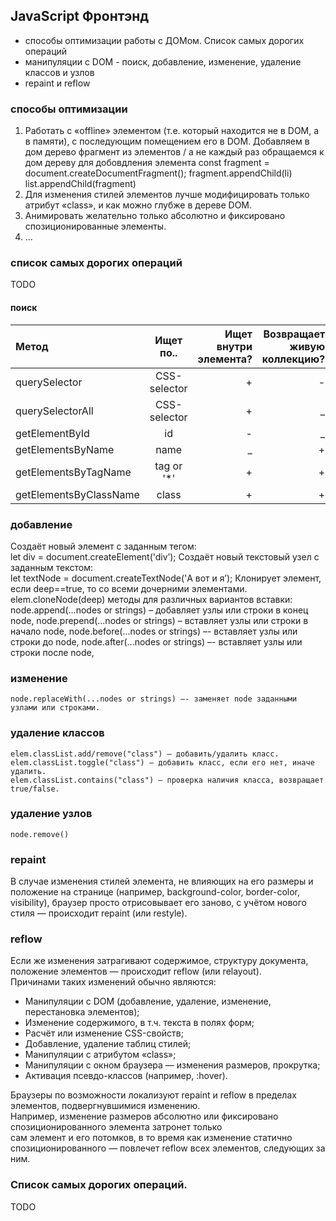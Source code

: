 ## JavaScript Фронтэнд
* способы оптимизации работы с ДОМом. Список самых дорогих операций
* манипуляции с DOM - поиск, добавление, изменение, удаление классов и узлов
* repaint и reflow



### способы оптимизации
1. Работать с «offline» элементом (т.е. который находится не в DOM, а в памяти), с последующим помещением его в DOM.
Добавляем в дом дерево фрагмент из элементов / а не каждый раз обращаемся к дом дереву для добовдления элемента
const  fragment = document.createDocumentFragment();
fragment.appendChild(li)
list.appendChild(fragment) 
2. Для изменения стилей элементов лучше модифицировать только атрибут «class», и как можно глубже в дереве DOM.
3. Анимировать желательно только абсолютно и фиксировано спозиционированные элементы.
4. ...

### cписок самых дорогих операций
TODO


#### поиск  

| Метод                   | Ищет по..       | Ищет внутри элемента? | Возвращает живую коллекцию?|
|:----------------------- |:---------------:| ---------------------:| --------------------------:|
| querySelector           |CSS-selector     |            +          |              -             |
| querySelectorAll        |CSS-selector     |            +          |              _             |
| getElementById          |id               |            -          |              _             |
| getElementsByName       |name             |            _          |              +             |
| getElementsByTagName    |tag or '*'       |            +          |              +             |
| getElementsByClassName  |class            |            +          |              +             |


### добавление
Создаёт новый элемент с заданным тегом:  
let div = document.createElement('div’);
Создаёт новый текстовый узел с заданным текстом:  
let textNode = document.createTextNode('А вот и я’);
Клонирует элемент, если deep==true, то со всеми дочерними элементами.  
elem.cloneNode(deep)
методы для различных вариантов вставки:  
node.append(...nodes or strings) – добавляет узлы или строки в конец node,
node.prepend(...nodes or strings) – вставляет узлы или строки в начало node,
node.before(...nodes or strings) –- вставляет узлы или строки до node,
node.after(...nodes or strings) –- вставляет узлы или строки после node,
 
### изменение
```
node.replaceWith(...nodes or strings) –- заменяет node заданными узлами или строками.
```

### удаление классов
```
elem.classList.add/remove("class") – добавить/удалить класс.
elem.classList.toggle("class") – добавить класс, если его нет, иначе удалить.
elem.classList.contains("class") – проверка наличия класса, возвращает true/false.
```

### удаление узлов  
```
node.remove()
```

### repaint  
В случае изменения стилей элемента, не влияющих на его размеры и положение на странице (например, background-color, border-color, visibility), браузер просто отрисовывает его заново, с учётом нового стиля — происходит repaint (или restyle).

### reflow  
Если же изменения затрагивают содержимое, структуру документа, положение элементов — происходит reflow (или relayout).  
Причинами таких изменений обычно являются:  
* Манипуляции с DOM (добавление, удаление, изменение, перестановка элементов);
* Изменение содержимого, в т.ч. текста в полях форм;
* Расчёт или изменение CSS-свойств;
* Добавление, удаление таблиц стилей;
* Манипуляции с атрибутом «class»;
* Манипуляции с окном браузера — изменения размеров, прокрутка;
*  Активация псевдо-классов (например, :hover).

Браузеры по возможности локализуют repaint и reflow в пределах элементов, подвергнувшимися изменению.    
Например, изменение размеров абсолютно или фиксировано спозиционированного элемента затронет только  
сам элемент и его потомков, в то время как изменение статично спозиционированного — повлечет reflow всех элементов, следующих за ним.

### Список самых дорогих операций.
TODO

